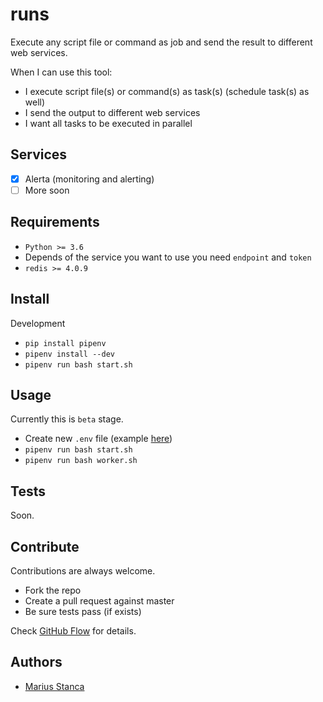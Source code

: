 # runs

Execute any script file or command as job and send the result to different web services.

When I can use this tool:

* I execute script file(s) or command(s) as task(s) (schedule task(s) as well)
* I send the output to different web services
* I want all tasks to be executed in parallel

## Services

* [x] Alerta (monitoring and alerting)
* [ ] More soon

## Requirements

* `Python >= 3.6`
* Depends of the service you want to use you need `endpoint` and `token`
* `redis >= 4.0.9`

## Install

Development

* `pip install pipenv`
* `pipenv install --dev`
* `pipenv run bash start.sh`

## Usage

Currently this is `beta` stage.

* Create new `.env` file (example [here](env.template))
* `pipenv run bash start.sh`
* `pipenv run bash worker.sh`

## Tests

Soon.

## Contribute

Contributions are always welcome.

* Fork the repo
* Create a pull request against master
* Be sure tests pass (if exists)

Check [GitHub Flow](https://guides.github.com/introduction/flow/) for details.

## Authors

* [Marius Stanca](mailto:me@marius.xyz)
